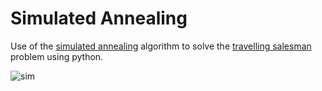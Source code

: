 # Simulated Annealing

Use of the [simulated annealing](https://en.wikipedia.org/wiki/Simulated_annealing)
algorithm to solve the
[travelling salesman](https://en.wikipedia.org/wiki/Travelling_salesman_problem)
problem using python.

![sim](sim.gif)
